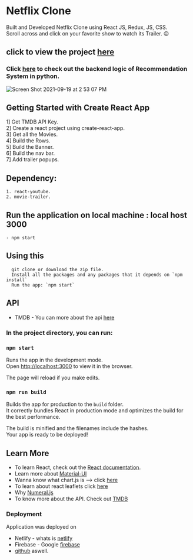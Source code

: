 # Netflix Clone

Built and Developed Netflix Clone using React JS, Redux, JS, CSS.\
Scroll across and click on your favorite show to watch its Trailer. 😉

## click to view the project [here](https://rathod-shubham.github.io/Netflix-Clone/)

### Click [here](https://github.com/RATHOD-SHUBHAM/Machine-Learning/tree/master/Recommendation%20System) to check out the backend logic of Recommendation System in python.


![Screen Shot 2021-09-19 at 2 53 07 PM](https://user-images.githubusercontent.com/58945964/133943234-06179cbc-8771-44f9-afe0-f0dd50f61368.png)

## Getting Started with Create React App

1] Get TMDB API Key.\
2] Create a react project using create-react-app.\
3] Get all the Movies.\
4] Build the Rows.\
5] Build the Banner.\
6] Build the nav bar.\
7] Add trailer popups.

## Dependency:
    1. react-youtube.
    2. movie-trailer.

## Run the application on local machine : local host 3000

    - npm start

## Using this

      git clone or download the zip file.
      Install all the packages and any packages that it depends on `npm install`
      Run the app: `npm start`

## API

- TMDB - You can more about the api [here](https://www.google.com/search?q=tmdb&oq=TMDB&aqs=chrome.0.69i59j69i61l3.2803j0j1&sourceid=chrome&ie=UTF-8)

### In the project directory, you can run:

### `npm start`

Runs the app in the development mode.\
Open [http://localhost:3000](http://localhost:3000) to view it in the browser.

The page will reload if you make edits.

### `npm run build`

Builds the app for production to the `build` folder.\
It correctly bundles React in production mode and optimizes the build for the best performance.

The build is minified and the filenames include the hashes.\
Your app is ready to be deployed!

## Learn More

- To learn React, check out the [React documentation](https://reactjs.org/).
- Learn more about [Material-UI](https://material-ui.com/getting-started/installation/)
- Wanna know what chart.js is --> click [here](https://www.chartjs.org/docs/latest/)
- To learn about react leaflets click [here](https://react-leaflet.js.org/docs/start-installation)
- Why [Numeral.js](http://numeraljs.com)
- To know more about the API. Check out [TMDB](https://www.google.com/search?q=tmdb&oq=TMDB&aqs=chrome.0.69i59j69i61l3.2803j0j1&sourceid=chrome&ie=UTF-8)

### Deployment

Application was deployed on

- Netlify - whats is [netlify](https://www.netlify.com)
- Firebase - Google [firebase](https://firebase.google.com)
- [github](https://rathod-shubham.github.io/CovidTracker/) aswell.
